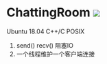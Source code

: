 # ChattingRoom ![](https://img.shields.io/badge/language-C++/C-blue.svg)
Ubuntu 18.04 C++/C POSIX
1. send() recv() 阻塞IO
2. 一个线程维护一个客户端连接
